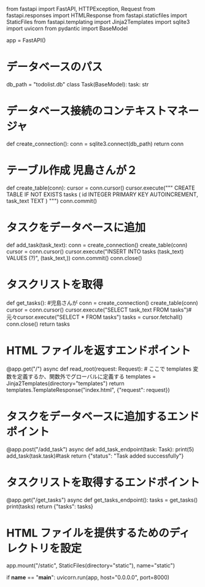 from fastapi import FastAPI, HTTPException, Request
from fastapi.responses import HTMLResponse
from fastapi.staticfiles import StaticFiles
from fastapi.templating import Jinja2Templates
import sqlite3
import uvicorn
from pydantic import BaseModel

app = FastAPI()

# データベースのパス
db_path = "todolist.db"
class Task(BaseModel):
    task: str
# データベース接続のコンテキストマネージャ
def create_connection():
    conn = sqlite3.connect(db_path)
    return conn

# テーブル作成 児島さんが２
def create_table(conn):
     cursor = conn.cursor()
     cursor.execute("""
         CREATE TABLE IF NOT EXISTS tasks (
             id INTEGER PRIMARY KEY AUTOINCREMENT,
             task_text TEXT
         )
     """)
     conn.commit()

# タスクをデータベースに追加
def add_task(task_text):
    conn = create_connection()
    create_table(conn)
    cursor = conn.cursor()
    cursor.execute("INSERT INTO tasks (task_text) VALUES (?)", (task_text,))
    conn.commit()
    conn.close()

# タスクリストを取得
def get_tasks(): #児島さんが
     conn = create_connection()
     create_table(conn)
     cursor = conn.cursor()
     cursor.execute("SELECT task_text FROM tasks")#元々cursor.execute("SELECT * FROM tasks")
     tasks = cursor.fetchall()
     conn.close()
     return tasks

# HTML ファイルを返すエンドポイント
@app.get("/")
async def read_root(request: Request):
    # ここで templates 変数を定義するか、関数外でグローバルに定義する
    templates = Jinja2Templates(directory="templates")
    return templates.TemplateResponse("index.html", {"request": request})

# タスクをデータベースに追加するエンドポイント
@app.post("/add_task")
async def add_task_endpoint(task: Task):
    print(5)
    add_task(task.task)#task
    return {"status": "Task added successfully"}

# タスクリストを取得するエンドポイント
@app.get("/get_tasks")
async def get_tasks_endpoint():
    tasks = get_tasks()
    print(tasks)
    return {"tasks": tasks}

# HTML ファイルを提供するためのディレクトリを設定
app.mount("/static", StaticFiles(directory="static"), name="static")

if __name__ == "__main__":
    uvicorn.run(app, host="0.0.0.0", port=8000)
